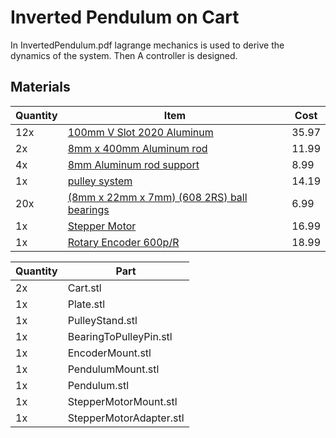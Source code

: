 
# Inverted Pendulum on Cart

In InvertedPendulum.pdf lagrange mechanics is used to derive the dynamics of the system. Then A controller is designed.



## Materials

| Quantity | Item | Cost | 
|----------|------|------|
| 12x      | [100mm V Slot 2020 Aluminum](https://www.amazon.com/dp/B0B7DVN34Y?ref=ppx_yo2ov_dt_b_fed_asin_title&th=1)                 | 35.97 |
| 2x       | [8mm x 400mm Aluminum rod](https://www.amazon.com/dp/B08JGD9F5P?ref=ppx_yo2ov_dt_b_fed_asin_title)                        | 11.99 |
| 4x       | [8mm Aluminum rod support](https://www.amazon.com/dp/B0CWV45879?ref=ppx_yo2ov_dt_b_fed_asin_title&th=1)                   | 8.99  |
| 1x       | [pulley system](https://www.amazon.com/dp/B07MF6TDHF?ref=ppx_yo2ov_dt_b_fed_asin_title)                                   | 14.19 |
| 20x      | [(8mm x 22mm x 7mm) (608 2RS) ball bearings](https://www.amazon.com/dp/B09PKD8QZZ?ref=ppx_yo2ov_dt_b_fed_asin_title&th=1) | 6.99  |
| 1x | [Stepper Motor](https://www.amazon.com/gp/product/B0B8HB5N4S/ref=ox_sc_saved_title_2?smid=AWQBCGWISS7BL&th=1) | 16.99
| 1x | [Rotary Encoder 600p/R](https://www.amazon.com/Taiss-Incremental-Encoder-Voltage-Warranty%EF%BC%89600P/dp/B07MX1SYXB/ref=asc_df_B07MX1SYXB?mcid=4ac95c49b25f3a26811e8b2d1cdce6f0&tag=hyprod-20&linkCode=df0&hvadid=693270340071&hvpos=&hvnetw=g&hvrand=3586558419577101903&hvpone=&hvptwo=&hvqmt=&hvdev=c&hvdvcmdl=&hvlocint=&hvlocphy=9003867&hvtargid=pla-655949219897&psc=1) | 18.99

| Quantity | Part
|----------|------|
| 2x | Cart.stl |
| 1x | Plate.stl |
| 1x | PulleyStand.stl |
| 1x | BearingToPulleyPin.stl |
| 1x | EncoderMount.stl |
| 1x | PendulumMount.stl |
| 1x | Pendulum.stl |
| 1x | StepperMotorMount.stl |
| 1x | StepperMotorAdapter.stl |
